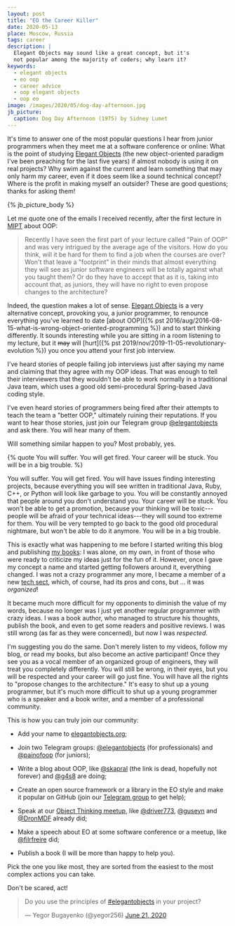 ```yaml
---
layout: post
title: "EO the Career Killer"
date: 2020-05-13
place: Moscow, Russia
tags: career
description: |
  Elegant Objects may sound like a great concept, but it's
  not popular among the majority of coders; why learn it?
keywords:
  - elegant objects
  - eo oop
  - career advice
  - oop elegant objects
  - oop eo
image: /images/2020/05/dog-day-afternoon.jpg
jb_picture:
  caption: Dog Day Afternoon (1975) by Sidney Lumet
---
```


It's time to answer one of the most popular questions I hear from junior
programmers when they meet me at a software conference or online: What is
the point of studying [Elegant Objects](https://www.elegantobjects.org)
(the new object-oriented paradigm I've been preaching for the last five years)
if almost nobody is using it on real projects?
Why swim against the current and learn something that may only harm
my career, even if it does seem like a sound technical concept? Where is the
profit in making myself an outsider? These are good questions; thanks for asking them!

<!--more-->

{% jb_picture_body %}

Let me quote one of the emails I received recently, after
the first lecture in [MIPT](https://youtu.be/aLaDDoT2v54) about OOP:

> Recently I have seen the first part of your lecture called "Pain of OOP"
and was very intrigued by the average age of the visitors. How do you think,
will it be hard for them to find a job when the courses are over?
Won't that leave a "footprint" in their minds that almost everything they
will see as junior software engineers will be totally against what you
taught them? Or do they have to accept that as it is, taking into
account that, as juniors, they will have no right to even
propose changes to the architecture?

Indeed, the question makes a lot of sense. [Elegant Objects](https://www.elegantobjects.org)
is a very alternative concept, provoking you, a junior programmer, to renounce everything
you've learned to date [about OOP]({% pst 2016/aug/2016-08-15-what-is-wrong-object-oriented-programming %})
and to start thinking differently. It sounds
interesting while you are sitting in a room listening to my lecture, but it
<del>may</del> will [hurt]({% pst 2019/nov/2019-11-05-revolutionary-evolution %})
you once you attend your first job interview.

I've heard stories of people failing job interviews just after saying my
name and claiming that they agree with my OOP ideas. That was enough to
tell their interviewers that they wouldn't be able to work normally in a traditional
Java team, which uses a good old semi-procedural Spring-based Java
coding style.

I've even heard stories of programmers being fired after their attempts to teach
the team a "better OOP," ultimately ruining their reputations. If you want
to hear those stories, just join our Telegram group [@elegantobjects](https://t.me/elegantobjects)
and ask there. You will hear many of them.

Will something similar happen to you? Most probably, yes.

{% quote You will suffer. You will get fired. Your career will be stuck. You will be in a big trouble. %}

You will suffer. You will get fired. You will have issues finding interesting
projects, because everything you will see written in traditional Java, Ruby, C++,
or Python will look like garbage to you. You will be constantly annoyed that
people around you don't understand you. Your career will be stuck. You
won't be able to get a promotion, because your thinking will be toxic---people
will be afraid of your technical ideas---they will sound too extreme
for them. You will be very tempted to go back to the good old procedural
nightmare, but won't be able to do it anymore. You will be in a big trouble.

This is exactly what was happening to me before I started writing this blog
and publishing [my books](/books.html): I was alone, on my own, in front of those who were
ready to criticize my ideas just for the fun of it. However, once I gave my concept
a name and started getting followers around it, everything changed. I was
not a crazy programmer any more, I became a member of a new [tech sect](https://www.elegantobjects.org),
which, of course, had its pros and cons, but ... it was _organized_!

It became much more difficult for my opponents to diminish the value of my
words, because no longer was I just yet another regular programmer with crazy ideas.
I was a book author, who managed to structure his thoughts, publish the book,
and even to get some readers and positive reviews. I was still wrong (as far
as they were concerned), but now I was _respected_.

I'm suggesting you do the same. Don't merely listen to my videos,
follow my blog, or read my books, but also become an active participant!
Once they see you as a vocal member of an organized group of engineers,
they will treat you completely differently.
You will still be wrong, in their eyes, but you will be respected and your career will
go just fine. You will have all the rights to "propose changes to the
architecture." It's easy to shut up a young programmer, but it's much
more difficult to shut up a young programmer who is a speaker and a book
writer, and a member of a professional community.

This is how you can truly join our community:

  * Add your name to [elegantobjects.org](https://www.elegantobjects.org);

  * Join two Telegram groups:
    [@elegantobjects](https://t.me/elegantobjects) (for professionals)
    and
    [@painofoop](https://t.me/painofoop) (for juniors);

  * Write a blog about OOP, like 
    [@skapral](https://www.pragmaticobjects.com/) (the link is dead, hopefully not forever)
    and [@g4s8](https://g4s8.wtf/) are doing;

  * Create an open source framework or a library in the EO style
    and make it popular on GitHub
    (join our [Telegram group](https://t.me/elegantobjects) to get help);

  * Speak at our [Object Thinking meetup](https://www.meetup.com/Object-Thinking/),
    like [@driver773](https://youtu.be/Z61mvuzLtbg),
    [@guseyn](https://youtu.be/Ptz6kJ3NXGI) and
    [@DronMDF](https://youtu.be/EbmJoolbQZw) already did;

  * Make a speech about EO at some software conference or a meetup,
    like [@filrfreire](https://www.youtube.com/watch?v=LlkptvKK6Mw) did;

  * Publish a book (I will be more than happy to help you).

Pick the one you like most, they are sorted from the easiest to the
most complex actions you can take.

Don't be scared, act!

<blockquote class="twitter-tweet"><p lang="en" dir="ltr">Do you use the principles of <a href="https://twitter.com/hashtag/elegantobjects?src=hash&amp;ref_src=twsrc%5Etfw">#elegantobjects</a> in your project?</p>&mdash; Yegor Bugayenko (@yegor256) <a href="https://twitter.com/yegor256/status/1274792685681901571?ref_src=twsrc%5Etfw">June 21, 2020</a></blockquote> <script async src="https://platform.twitter.com/widgets.js" charset="utf-8"></script>
